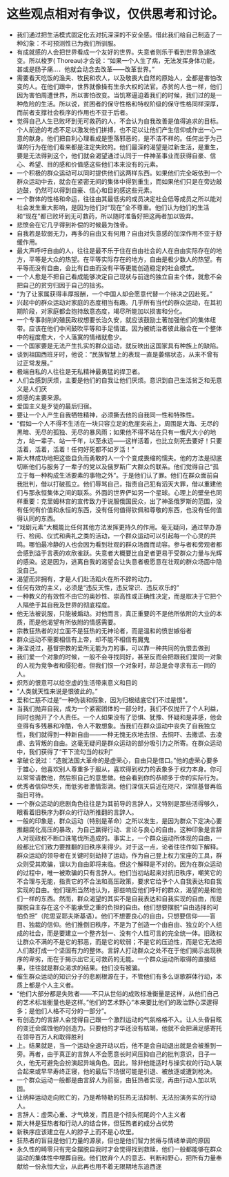 # 这些观点相对有争议，仅供思考和讨论。

- 我们通过把生活模式固定化去对抗深深的不安全感。借此我们给自己制造了一种幻象：不可预测性已为我们所驯服。
- 有成就感的人会把世界看成一个友好的世界。失意者则乐于看到世界急遽改变。所以梭罗( Thoreau)才会说：“如果一个人生了病，无法发挥身体功能，甚或是肠子痛…．他就会动念去改革——改革世界。”
- 需要看天吃饭的渔夫、牧民和农人，以及敬畏大自然的原始人，全都是害怕改变的人。在他们跟中，世界就像操有生杀大权的法官。赤贫的人也一样，他们因为害怕周遭世界，所以害怕改变。当饥寒逼迫着我们的时候，我们过的是一种危险的生活。所以说，贫困者的保守性格和特权阶级的保守性格同样深厚，而前者支撑社会秩序的作用也不亚于后者。
- 觉得自己人生已败坏到无可救药的人，不会认为自我改善是值得追求的目标。个人前途的考虑不足以激发他们拼搏，也不足以让他们产生信仰或作出一心一意的献身。他们把自利心理看成是堕落邪恶的，是不洁不祥的。任何出于为己谋的行为在他们看来都是注定失败的。他们最深的渴望是过新生活，是重生，要是无法得到这个，他们就会渴望通过认同于一件神圣事业而获得自豪、信心、希望、目的感和价值感这些他们本来没有的元素。
- 一个积极的群众运动可以同时提供他们这两样东西。如果他们完全皈依到一个群众运动中去，就会在紧密无间的集体中得到重生，而如果他们只是在旁边敲边鼓，仍然可以得到自豪、信心和目的感这些元素。
- 一个群体的性格和命运，往往由其最低劣的成员决定社会低等成员之所以能对社会发生重大影响，是因为他们对“现在”全不尊重。他们认为他们的生活和“现在”都已败坏到无可救药，所以随时准备好把这两者加以毁弃。
- 悲愤会在它几乎得到补偿的时候最为蚀骨。
- 自我若是软弱无力，再多的自由又有何用？自由对失意感的加深作用不亚于舒缓作用。
- 最大声呼吁自由的人，往往是最不乐于住在自由社会的人在自由实际存在的地方，平等是大众的热望。在平等实际存在的地方，自由是极少数人的热望。有平等而没有自由，会比有自由而没有平等更能创造稳定的社会模式。
- 一个人愈是不把自己看成能够决定自己现状与前途的独立自主个体，就愈不会把自己的贫穷归因于自己的拙劣。
- “为了让家属获得丰厚报酬，一个中国人却会愿意代替一个待决之囚赴死。”
- 兴起中的群众运动对家庭的态度相当有趣。几乎所有当代的群众运动，在其初期阶段，对家庭都会抱持敌意态度，竭尽所能加以损害和分化。
- 一个专事剥削的殖民政权想要长治久安，就应该鼓励土著加强他们的集体纽带。应该在他们中间鼓吹平等和手足情谊。因为被统治者彼此融合在一个整体中的程度愈大，个人落寞的情绪就愈少。
- 一个国家要是无法产生扎实的群众运动，就反映出这国家具有种族上的缺陷。
- 谈到祖国西班牙时，他说：“民族智慧上的表现一直是萎缩状态，从来不曾有过正常发展。”
- 极端自私的人往往是无私精神最勇猛的捍卫者。
- 人们会感到厌烦，主要是他们的自我让他们厌烦。意识到自己生活贫乏和无意义是人们厌
- 烦感的主要来源。
- 爱国主义是歹徒的最后归宿。
- 要让一个人产生自我牺牲精神，必须撕去他的自我同一性和特殊性。
- “假如一个人不得不生活在一块只容立足的危崖突岩上，周围是大海、无尽的黑暗、无尽的孤独、无尽的暴风雨；如果他不得不站在只有一俄尺大小的地方，站一辈子、站一千年，以至永远——这样活着，也比立刻死去要好！只要活着，活着，活着！任何好死都不如歹活！”
- 斯大林成功地把这些自负而勇敢的人一个个变成畏缩的懦夫。他的方法是彻底切断他们与服务了一辈子的党以及俄罗斯广大群众的联系。他们觉得自己“孤立于每一种构成生活要素的事物之外”。于是他们认了罪。他们在群众面前自我批判，借以打破孤立。他们辱骂自己，指责自己犯有滔天大罪，借以重建他们与那永恒集体之间的联系。外面的世界俨如另一个星球。心理上的壁垒也同样重要：克里姆林宫的宣传致力于说服俄国民众，出了神圣俄罗斯的范围，没有任何有价值和永恒的东西，没有任何值得钦佩和尊敬的东西，也没有任何值得认同的东西。
- “戏剧元素”大概能比任何其他方法发挥更持久的作用。毫无疑问，通过举办游行、检阅、仪式和典礼之类的活动，一个群众运动可以引起每一个心灵的共鸣。哪怕最冷静的人也会因为看到壮观的群众场面而动容。参与者和旁观者都会感到溢于言表的欢欣雀跃。失意者大概要比自足者更易于受群众力量与光辉的感染。这是因为，逃离自我的渴望会让失意者极愿意在壮观的群众场面中隐没自己。
- 渴望而非拥有，才是人们赴汤蹈火在所不辞的动力。
- 任何有效的主义，必须是“违反天性，违反常识、违反欢乐的”
- 一种教义的有效性不由它的奥妙性、崇高性或正确性决定，而是取决于它把个人隔绝于其自我及世界的彻底程度。
- 他无法被说服，只能被煽动。对他而言，真正重要的不是他所依附的大业的本质，而是他渴望有所依附的情感需要。
- 宗教狂热者的对立面不是狂热的无神论者，而是温和的愤世嫉俗者
- 群众运动不需要相信有上帝，却不能不相信有魔鬼
- 海涅说过，基督宗教的爱所无能为力的事，可以靠一种共同的仇恨去做到
- 我们爱一个对象的时候，一般不会寻找同好，甚至反而会把跟我们爱同一对象的人视为竞争者和侵犯者。但我们恨一个对象时，却总是会寻求有志一同的人。
- 炽烈的恨意可以给空虚的生活带来意义和目的
- “人类就天性来说是恨彼此的。”
- 爱和仁慈不过是“一种伪装和假象，因为归根结底它们不过是恨”。
- 当我们抛弃自我，成为一个紧密团体的一部分时，我们不仅抛开了个人利益，同时也抛开了个人责任。一个人如果没有了恐惧、犹豫、怀疑和是非感，他会变得有多残暴和冷酷，令人不敢想象。当我们在群众运动中丧失了自我独立性，我们就得到一种新自由——一种无愧无疚地去恨、去恫吓、去撒谎、去凌虐、去背叛的自由。这毫无疑问是群众运动的部分吸引力之所寄。在群众运动中，我们获得了“干下流勾当的权利”
- 拿破仑说过：“造就法国大革命的是虚荣心，自由只是借口。”他的虚荣心要多于雄心，他喜欢别人尊重多于服从，喜欢得到权力的表象多于权力本身。你可以常常请教他，然后照自己的意思做。他会看到你的恭顺多于你的实际行为。
- 优秀者信仰尽失，而低劣者激情澎湃。他们深信天启近在咫尺，深信基督再临指日可待。
- 一个群众运动的悲剧角色往往是为其前导的言辞人，又特别是那些活得够久，眼看着旧秩序为群众的行动所推翻的言辞人。
- 一般的印象是，群众运动（特别是革命）之所以发生，是因为群众下定决心要推翻腐化高压的暴政，为自己赢得行动、言论与良心的自由。这种印象是言辞人对现政权不断口诛笔伐所造成的。事实上，一个群众运动所体现的自由，一般都比它们致力要推翻的旧秩序来得少。对于这一点，论者往往作如下解释。群众运动的领导者在关键时刻劫持了运动，作为自己登上权力宝座的工具，群众则受其欺骗，误以为自由即将来临。但这个解释是不对的。因为在群众运动的过程中，唯一被欺骗的只有言辞人。他们当初站起来对抗旧秩序，嘲笑它的不合理与无能，指责它的不合法和高压政策，要求它给予个人自我表达和自我实现的自由。他们理所当然地认为，那些响应他们呼吁的群众，渴望的是和他们一样的东西。然而，群众渴望的其实不是自我表达和自我实现的自由，而是摆脱自主存在这个不能承受之重的负担的自由。他们想要摆脱“自由选择的可怕负担”（陀思妥耶夫斯基语）。他们不想要良心的自由，只想要信仰——盲目、独裁的信仰。他们推倒旧秩序，不是为了创造一个由自由、独立的个人组成的社会，而是要建立一个整齐划一、没有个人性可言的完全统一体。旧政权让群众不满的不是它的邪恶，而是它的软弱；不是它的压迫性，而是它无法把人们敲打成一个坚固有力的整体。言辞人打动群众之处不在于他们揭示出现秩序的卑劣，而在于揭示出它无可救药的无能。一个群众运动所取得的直接结果，往往就是群众渴求的结果。他们没有被骗。
- 催生群众运动的知识分子的悲剧根源在于，不管他们有多么讴歌群体行动，本质上都是个人主义者。
- “他们大部分都是失败者——不只从世俗的成败标准衡量是这样，从他们自己的艺术标准衡量也是这样。”他们的艺术野心“本来要比他们的政治野心深邃得多；是他们人格不可分的一部分”。
- 有创造力的言辞人会觉得自己跟一个激烈运动的气氛格格不入。让人头昏目眩的变迁会腐蚀他的创造力。只要他的才华还没有枯竭，他就不会把满足感寄托在领导百万人和取得胜利
- 上。结果就是，当一个运动全速开动以后，他不是会自动退出就是会被推到一旁。再者，由于真正的言辞人不会愿意长时间压抑自己的批判意识，日子一久，他无可避免会扮演起异端角色。因此，除非他能适时与操实权的行动人联合起来或早早寿终正寝，他的最后下场很可能是引退、被放逐或遭到枪决。
- 一个群众运动一般都是由言辞人为前驱，由狂热者实现，再由行动人加以巩固。
- 让纳粹运动走向败亡的，乃是希特勒的狂热无法抑制、无法扮演务实的行动人。
- 言辞人：虚荣心重、才气焕发，而且是个彻头彻尾的个人主义者
- 斯大林是狂热者和行动人的结合体，但狂热者的成分占优势
- 新秩序应该建立在人的脖子上而不是心坎里。
- 狂热者的盲目是他们力量的源泉，但也是他们智力贫瘠与情绪单调的原因
- 永久性的畸零只有完全摆脱自我时才会觉得找到救赎，他们一般都能够在群众运动的集体性中埋葬自我。他们放弃个人的意志、判断和野心，把所有力量奉献给一份永恒大业，从此再也用不着无限期地东追西逐